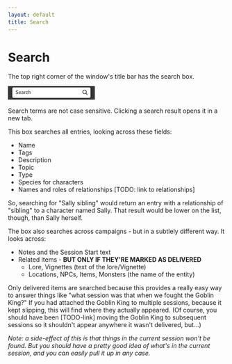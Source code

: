 ```yaml
---
layout: default
title: Search
---
```

# Search
The top right corner of the window's title bar has the search box.

![search](assets//images/search.webp)

Search terms are not case sensitive.  Clicking a search result opens it in a new tab.

This box searches all entries, looking across these fields:
* Name
* Tags
* Description
* Topic
* Type 
* Species for characters 
* Names and roles of relationships  [TODO: link to relationships]

So, searching for "Sally sibling" would return an entry with a relationship of "sibling" to a character named Sally.  That result would be lower on the list, though, than Sally herself.

The box also searches across campaigns - but in a subtlely different way.  It looks across:
* Notes and the Session Start text
* Related items - **BUT ONLY IF THEY'RE MARKED AS DELIVERED**
  * Lore, Vignettes (text of the lore/Vignette)
  * Locations, NPCs, Items, Monsters (the name of the entity)

Only delivered items are searched because this provides a really easy way to answer things like "what session was that when we fought the Goblin King?"  If you had attached the Goblin King to multiple sessions, because it kept slipping, this will find where they actually appeared.  (Of course, you should have been [TODO-link] moving the Goblin King to subsequent sessions so it shouldn't appear anywhere it wasn't delivered, but...)

*Note: a side-effect of this is that things in the current session won't be found.  But you should have a pretty good idea of what's in the current session, and you can easily pull it up in any case.*
